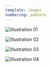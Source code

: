 ```yaml
---
template: images
numbering: padzero
---
```


![Illustration 01](../../_Images/v07/Illust01.jpg#.insert)

![Illustration 02](../../_Images/v07/Illust02.jpg#.insert)

![Illustration 03](../../_Images/v07/Illust03.jpg#.insert)

![Illustration 04](../../_Images/v07/Illust04.jpg#.insert)

